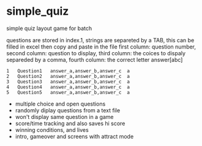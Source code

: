 # simple_quiz
simple quiz layout game for batch

questions are stored in index.1, strings are separeted by a TAB, this can be filled in excel then copy and paste in the file
first column: question number, second column: question to display, third column: the coices to dispaly separeded by a comma,
fourth column: the correct letter answer[abc]

```
1	Question1	answer_a,answer_b,answer_c	a
2	Question2	answer_a,answer_b,answer_c	a
3	Question3	answer_a,answer_b,answer_c	a
4	Question4	answer_a,answer_b,answer_c	a
5	Question5	answer_a,answer_b,answer_c	a

```

* multiple choice and open questions
* randomly diplay questions from a text file
* won't display same question in a game  
* score/time tracking and also saves hi score
* winning conditions, and lives
* intro, gameover and screens with attract mode
